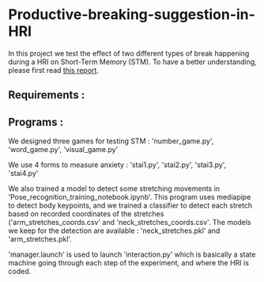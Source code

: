 # Productive-breaking-suggestion-in-HRI

In this project we test the effect of two different types of break happening during a HRI on Short-Term Memory (STM). To have a better understanding, please first read [this report](./Semester_project_tanguy.pdf).


## Requirements : 



## Programs :

We designed three games for testing STM : 'number_game.py', 'word_game.py', 'visual_game.py'

We use 4 forms to measure anxiety : 'stai1.py', 'stai2.py', 'stai3.py', 'stai4.py'

We also trained a model to detect some stretching movements in 'Pose_recognition_training_notebook.ipynb'. This program uses mediapipe to detect body keypoints, and we trained a classifier to detect each stretch based on recorded coordinates of the stretches ('arm_stretches_coords.csv' and 'neck_stretches_coords.csv'. The models we keep for the detection are available : 'neck_stretches.pkl' and 'arm_stretches.pkl'.

'manager.launch' is used to launch 'interaction.py' which is basically a state machine going through each step of the experiment, and where the HRI is coded.
